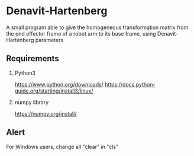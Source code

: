 # Denavit-Hartenberg
A small program able to give the homogeneous transformation matrix from the end effector frame of a robot arm to its base frame, using Denavit-Hartenberg parameters


## Requirements

1. Python3 
	
	https://www.python.org/downloads/
	https://docs.python-guide.org/starting/install3/linux/
	
2. numpy library

	https://numpy.org/install/
	

## Alert

For Windows users, change all "clear" in "cls"
